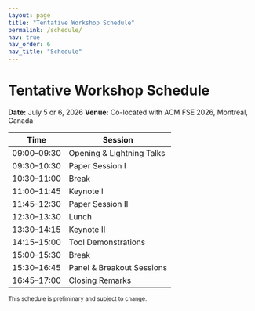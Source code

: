 ```yaml
---
layout: page
title: "Tentative Workshop Schedule"
permalink: /schedule/
nav: true
nav_order: 6
nav_title: "Schedule"
---
```


# Tentative Workshop Schedule

**Date:** July 5 or 6, 2026 
**Venue:** Co-located with ACM FSE 2026, Montreal, Canada

| Time           | Session                     |
|----------------|-----------------------------|
| 09:00–09:30    | Opening & Lightning Talks   |
| 09:30–10:30    | Paper Session I             |
| 10:30–11:00    | Break                       |
| 11:00–11:45    | Keynote I                   |
| 11:45–12:30    | Paper Session II            |
| 12:30–13:30    | Lunch                       |
| 13:30–14:15    | Keynote II                  |
| 14:15–15:00    | Tool Demonstrations         |
| 15:00–15:30    | Break                       |
| 15:30–16:45    | Panel & Breakout Sessions   |
| 16:45–17:00    | Closing Remarks             |

<small>This schedule is preliminary and subject to change.</small>
